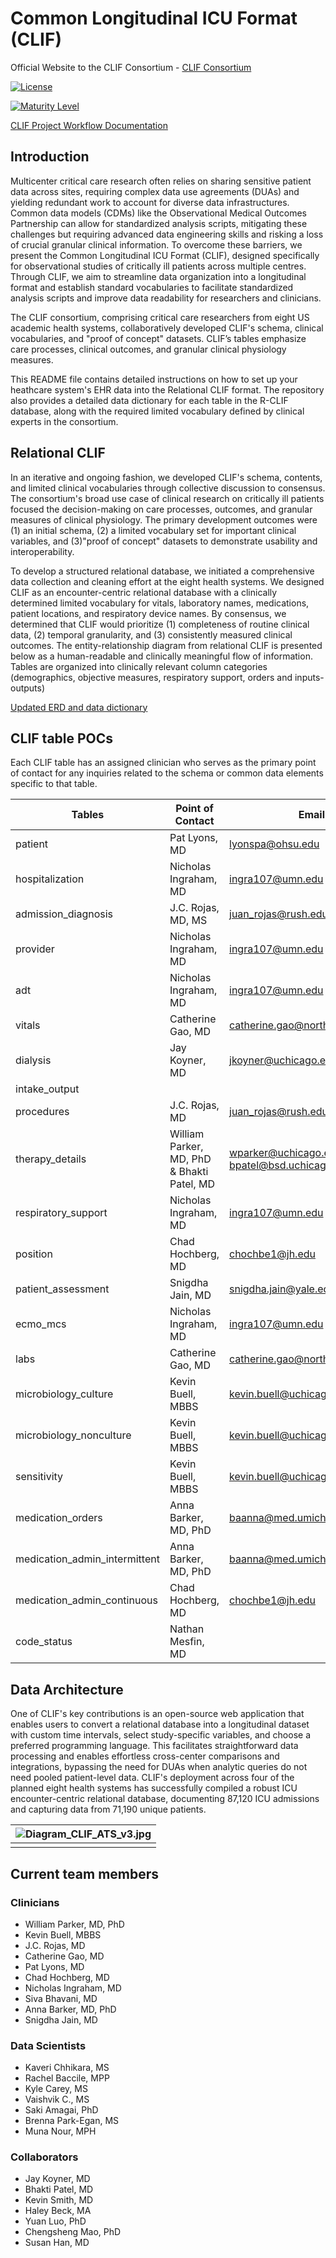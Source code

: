 # Common Longitudinal ICU Format (CLIF)

Official Website to the CLIF Consortium - [CLIF Consortium](https://clif-consortium.github.io/website/)

[![License](https://img.shields.io/badge/license-Apache%202.0-blue.svg)](https://opensource.org/licenses/Apache-2.0)

[![Maturity Level](https://img.shields.io/badge/maturity-Beta-yellow)](https://clif-consortium.github.io/website/data-dictionary.html#overall-maturity-level-for-clif)

[CLIF Project Workflow Documentation](https://github.com/clif-consortium/CLIF/blob/main/WORKFLOW.md)


## Introduction
Multicenter critical care research often relies on sharing sensitive patient data across sites, requiring complex data use agreements (DUAs) and yielding redundant work to account for diverse data infrastructures. Common data models (CDMs) like the Observational Medical Outcomes Partnership can allow for standardized analysis scripts, mitigating these challenges but requiring advanced data engineering skills and risking a loss of crucial granular clinical information. To overcome these barriers, we present the Common Longitudinal ICU Format (CLIF), designed specifically for observational studies of critically ill patients across multiple centres. Through CLIF, we aim to streamline data organization into a longitudinal format and establish standard vocabularies to facilitate standardized analysis scripts and improve data readability for researchers and clinicians.

The CLIF consortium, comprising critical care researchers from eight US academic health systems, collaboratively developed CLIF's schema, clinical vocabularies, and "proof of concept" datasets. CLIF’s tables emphasize care processes, clinical outcomes, and granular clinical physiology measures.

This README file contains detailed instructions on how to set up your heathcare system's EHR data into the Relational CLIF format. The repository also provides a detailed data dictionary for each table in the R-CLIF database, along with the required limited vocabulary defined by clinical experts in the consortium. 

## Relational CLIF

In an iterative and ongoing fashion, we developed CLIF's schema, contents, and limited clinical vocabularies through collective discussion to consensus. The consortium's broad use case of clinical research on critically ill patients focused the decision-making on care processes, outcomes, and granular measures of clinical physiology. The primary development outcomes were (1) an initial schema, (2) a limited vocabulary set for important clinical variables, and (3)"proof of concept" datasets to demonstrate usability and interoperability.

To develop a structured relational database, we initiated a comprehensive data collection and cleaning effort at the eight health systems. We designed CLIF as an encounter-centric relational database with a clinically determined limited vocabulary for vitals, laboratory names, medications, patient locations, and respiratory device names. By consensus, we determined that CLIF would prioritize (1) completeness of routine clinical data, (2) temporal granularity, and (3) consistently measured clinical outcomes. The entity-relationship diagram from relational CLIF is presented below as a human-readable and clinically meaningful flow of information. Tables are organized into clinically relevant column categories (demographics, objective measures, respiratory support, orders and inputs-outputs)

[Updated ERD and data dictionary](https://clif-consortium.github.io/website/data-dictionary.html) 

## CLIF table POCs

Each CLIF table has an assigned clinician who serves as the primary point of contact for any inquiries related to the schema or common data elements specific to that table.

| Tables                       | Point of Contact                              | Email                                         | GitHub Username       |
|------------------------------|-----------------------------------------------|-----------------------------------------------|-----------------------|
| patient                      | Pat Lyons, MD                                 | lyonspa@ohsu.edu                              | plyons                |
| hospitalization              | Nicholas Ingraham, MD                         | ingra107@umn.edu                              | ingra107              |
| admission_diagnosis          | J.C. Rojas, MD, MS                            | juan_rojas@rush.edu                           | sajor2000             |
| provider                     | Nicholas Ingraham, MD                         | ingra107@umn.edu                              | ingra107              |
| adt                          | Nicholas Ingraham, MD                         | ingra107@umn.edu                              | ingra107              |
| vitals                       | Catherine Gao, MD                             | catherine.gao@northwestern.edu                | cloverbunny           |
| dialysis                     | Jay Koyner, MD                                | jkoyner@uchicago.edu                          |                       |
| intake_output                |                                               |                                               |                       |
| procedures                   | J.C. Rojas, MD                                | juan_rojas@rush.edu                           | sajor2000             |
| therapy_details              | William Parker, MD, PhD & Bhakti Patel, MD    | wparker@uchicago.edu; bpatel@bsd.uchicago.edu | 08wparker             | 
| respiratory_support          | Nicholas Ingraham, MD                         | ingra107@umn.edu                              | ingra107              |
| position                     | Chad Hochberg, MD                             | chochbe1@jh.edu                               | chochbe1              |
| patient_assessment           | Snigdha Jain, MD                              | snigdha.jain@yale.edu                         | snigdhajainyale       |
| ecmo_mcs                     | Nicholas Ingraham, MD                         | ingra107@umn.edu                              | ingra107              |
| labs                         | Catherine Gao, MD                             | catherine.gao@northwestern.edu                | cloverbunny           |
| microbiology_culture         | Kevin Buell, MBBS                             | kevin.buell@uchicagomedicine.org              | kevingbuell           |
| microbiology_nonculture      | Kevin Buell, MBBS                             | kevin.buell@uchicagomedicine.org              | kevingbuell           |
| sensitivity                  | Kevin Buell, MBBS                             | kevin.buell@uchicagomedicine.org              | kevingbuell           |
| medication_orders            | Anna Barker, MD, PhD                          | baanna@med.umich.edu                          | baanna23              |
| medication_admin_intermittent| Anna Barker, MD, PhD                          | baanna@med.umich.edu                          | baanna23              |
| medication_admin_continuous  | Chad Hochberg, MD                             | chochbe1@jh.edu                               | chochbe1              |
| code_status                  | Nathan Mesfin, MD                             |                                               |                       |


## Data Architecture 

One of CLIF's key contributions is an open-source web application that enables users to convert a relational database into a longitudinal dataset with custom time intervals, select study-specific variables, and choose a preferred programming language. This facilitates straightforward data processing and enables effortless cross-center comparisons and integrations, bypassing the need for DUAs when analytic queries do not need pooled patient-level data. CLIF's deployment across four of the planned eight health systems has successfully compiled a robust ICU encounter-centric relational database, documenting 87,120 ICU admissions and capturing data from 71,190 unique patients.

| ![Diagram_CLIF_ATS_v3.jpg](/images/Diagram_CLIF_ATS_v3.jpg) | 
|:--:| 
||


## Current team members 

### Clinicians 
 * William Parker, MD, PhD 
 * Kevin Buell, MBBS
 * J.C. Rojas, MD
 * Catherine Gao, MD
 * Pat Lyons, MD
 * Chad Hochberg, MD
 * Nicholas Ingraham, MD 
 * Siva Bhavani, MD
 * Anna Barker, MD, PhD
 * Snigdha Jain, MD

### Data Scientists 
 * Kaveri Chhikara, MS
 * Rachel Baccile, MPP
 * Kyle Carey, MS
 * Vaishvik C., MS
 * Saki Amagai, PhD
 * Brenna Park-Egan, MS
 * Muna Nour, MPH

### Collaborators 
 * Jay Koyner, MD
 * Bhakti Patel, MD 
 * Kevin Smith, MD
 * Haley Beck, MA
 * Yuan Luo, PhD
 * Chengsheng Mao, PhD
 * Susan Han, MD




